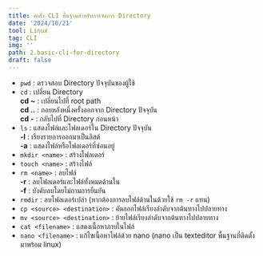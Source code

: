```yaml
---
title: คำสั่ง CLI พื้นฐานสำหรับการจัดการ Directory
date: '2024/10/21'
tool: Linux
tag: CLI
img: ''
path: 2.basic-cli-for-directory
draft: false
---
```


- `pwd` : ตรวจสอบ Directory ปัจจุบันของผู้ใช้
- `cd` : เปลี่ยน Directory <br>
   **cd ~** : เปลี่ยนไปที่ root path <br>
   **cd ..** : ถอยหลังหนึ่งครั้งออกจาก Directory ปัจจุบัน <br>
   **cd -** : กลับไปที่ Directory ก่อนหน้า <br>
- `ls` : แสดงไฟล์และโฟลเดอร์ใน Directory ปัจจุบัน <br>
   **-l** : เรียงรายการออกมาเป็นลิสต์ <br>
   **-a** : แสดงไฟล์หรือโฟลเดอร์ที่ซ่อนอยู่ <br>
- `mkdir <name>` : สร้างโฟลเดอร์
- `touch <name>` : สร้างไฟล์
- `rm <name>` : ลบไฟล์ <br>
   **-r** : ลบโฟลเดอร์และไฟล์ทั้งหมดด้านใน <br>
   **-f** : บังคับลบโดยไม่ถามการยืนยัน <br>
- `rmdir` : ลบโฟลเดอร์เปล่า (หากต้องการลบไฟล์ด้านในด้วยใช้ `rm -r` แทน)
- `cp <source> <destination>` : คัดลอกไฟล์เรียงลำดับจากต้นทางไปปลายทาง
- `mv <source> <destination>` : ย้ายไฟล์เรียงลำดับจากต้นทางไปปลายทาง
- `cat <filename>` : แสดงเนื้อหาภายในไฟล์
- `nano <filename>` : แก้ไขเนื้อหาไฟล์ด้วย nano (nano เป็น texteditor พื้นฐานที่ติดตั้งมาพร้อม linux)
